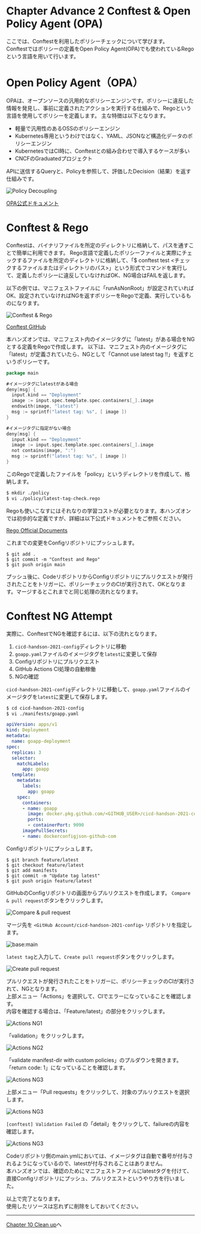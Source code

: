 # Chapter Advance 2 Conftest & Open Policy Agent (OPA)

ここでは、Conftestを利用したポリシーチェックについて学びます。  
Conftestではポリシーの定義をOpen Policy Agent(OPA)でも使われているRegoという言語を用いて行います。

# Open Policy Agent（OPA）

OPAは、オープンソースの汎用的なポリシーエンジンです。ポリシーに違反した情報を発見し、事前に定義されたアクションを実行する仕組みで、Regoという言語を使用してポリシーを定義します。
主な特徴は以下となります。

* 軽量で汎用性のあるOSSのポリシーエンジン
* Kubernetes専用というわけではなく、YAML、JSONなど構造化データのポリシーエンジン
* KubernetesではCI時に、Conftestとの組み合わせで導入するケースが多い
* CNCFのGraduatedプロジェクト

APIに送信するQueryと、Policyを参照して、評価したDecision（結果）を返す仕組みです。

![Policy Decoupling](images/chapter-advance/chapter-advance-003.png)

[OPA公式ドキュメント](https://www.openpolicyagent.org/docs/latest/)

# Conftest & Rego

Conftestは、バイナリファイルを所定のディレクトリに格納して、パスを通すことで簡単に利用できます。
Rego言語で定義したポリシーファイルと実際にチェックするファイルを所定のディレクトリに格納して、「$ conftest test <チェックするファイルまたはディレクトリのパス>」という形式でコマンドを実行して、定義したポリシーに違反していなければOK、NG場合はFAILを返します。

以下の例では、マニフェストファイルに「runAsNonRoot」が設定されていればOK、設定されていなければNGを返すポリシーをRegoで定義、実行しているものになります。

![Conftest & Rego](images/chapter-advance/chapter-advance-004.png)

 [Conftest GitHub](https://github.com/open-policy-agent/conftest/)

本ハンズオンでは、マニフェスト内のイメージタグに「latest」がある場合をNGとする定義をRegoで作成します。
以下は、マニフェスト内のイメージタグに「latest」が定義されていたら、NGとして「Cannot use latest tag !!」を返すというポリシーです。

```go
package main

#イメージタグにlatestがある場合
deny[msg] {
  input.kind == "Deployment"
  image := input.spec.template.spec.containers[_].image
  endswith(image, "latest")
  msg := sprintf("latest tag: %s", [ image ])
}

#イメージタグに指定がない場合
deny[msg] {
  input.kind == "Deployment"
  image := input.spec.template.spec.containers[_].image
  not contains(image, ":")
  msg := sprintf("latest tag: %s", [ image ])
}
```

このRegoで定義したファイルを「policy」というディレクトリを作成して、格納します。

```bash
$ mkdir ./policy
$ vi ./policy/latest-tag-check.rego
```

Regoも使いこなすにはそれなりの学習コストが必要となります。本ハンズオンでは初歩的な定義ですが、詳細は以下公式ドキュメントをご参照ください。

 [Rego Official Documents](https://www.openpolicyagent.org/docs/latest/policy-language/)

 これまでの変更をConfigリポジトリにプッシュします。

```git
$ git add .
$ git commit -m "Conftest and Rego"
$ git push origin main
```

プッシュ後に、CodeリポジトリからConfigリポジトリにプルリクエストが発行されたことをトリガーに、ポリシーチェックのCIが実行されて、OKとなります。マージするとこれまでと同じ処理の流れとなります。

# Conftest NG Attempt

実際に、ConftestでNGを確認するには、以下の流れとなります。

1. `cicd-handson-2021-config`ディレクトリに移動
2. `goapp.yaml`ファイルのイメージタグを`latest`に変更して保存
3. Configリポジトリにプルリクエスト
4. GitHub Actions CI処理の自動稼働
5. NGの確認

`cicd-handson-2021-config`ディレクトリに移動して、`goapp.yaml`ファイルのイメージタグを`latest`に変更して保存します。

```bash
$ cd cicd-handson-2021-config
$ vi ./manifests/goapp.yaml
```

```yaml
apiVersion: apps/v1
kind: Deployment
metadata:
  name: goapp-deployment
spec:
  replicas: 3
  selector:
    matchLabels:
      app: goapp
  template:
    metadata:
      labels:
        app: goapp
    spec:
      containers:
      - name: goapp
        image: docker.pkg.github.com/<GITHUB_USER>/cicd-handson-2021-code/go-image:latest #変更箇所
        ports:
        - containerPort: 9090
      imagePullSecrets:
      - name: dockerconfigjson-github-com
```

Configリポジトリにプッシュします。

```git
$ git branch feature/latest
$ git checkout feature/latest
$ git add manifests
$ git commit -m "Update tag latest"
$ git push origin feature/latest
```

GitHubのConfigリポジトリの画面からプルリクエストを作成します。
`Compare & pull request`ボタンをクリックします。

![Compare & pull request](images/chapter-advance/chapter-advance-005.png)

マージ先を `<GitHub Account/cicd-handson-2021-config>` リポジトリを指定します。

![base:main](images/chapter-advance/chapter-advance-006.png)

`latest tag`と入力して、`Create pull request`ボタンをクリックします。

![Create pull request](images/chapter-advance/chapter-advance-007.png)

プルリクエストが発行されたことをトリガーに、ポリシーチェックのCIが実行されて、NGとなります。  
上部メニュー「Actions」を選択して、CIでエラーになっていることを確認します。  
内容を確認する場合は、「Feature/latest」の部分をクリックします。

![Actions NG1](images/chapter-advance/chapter-advance-008.png)

「validation」をクリックします。

![Actions NG2](images/chapter-advance/chapter-advance-009.png)

「validate manifest-dir with custom policies」のプルダウンを開きます。
「return code: 1」になっていることを確認します。

![Actions NG3](images/chapter-advance/chapter-advance-010.png)

上部メニュー「Pull requests」をクリックして、対象のプルリクエストを選択します。

![Actions NG3](images/chapter-advance/chapter-advance-011.png)

`[conftest] Validation Failed` の「detail」をクリックして、failureの内容を確認します。

![Actions NG3](images/chapter-advance/chapter-advance-012.png)

Codeリポジトリ側のmain.ymlにおいては、イメージタグは自動で番号が付与されるようになっているので、latestが付与されることはありません。  
本ハンズオンでは、確認のためにマニフェストファイルにlatestタグを付けて、直接Configリポジトリにプッシュ、プルリクエストというやり方を行いました。

以上で完了となります。  
使用したリソースは忘れずに削除をしておいてください。  

---
[Chapter 10 Clean up](chapter10.md)へ
